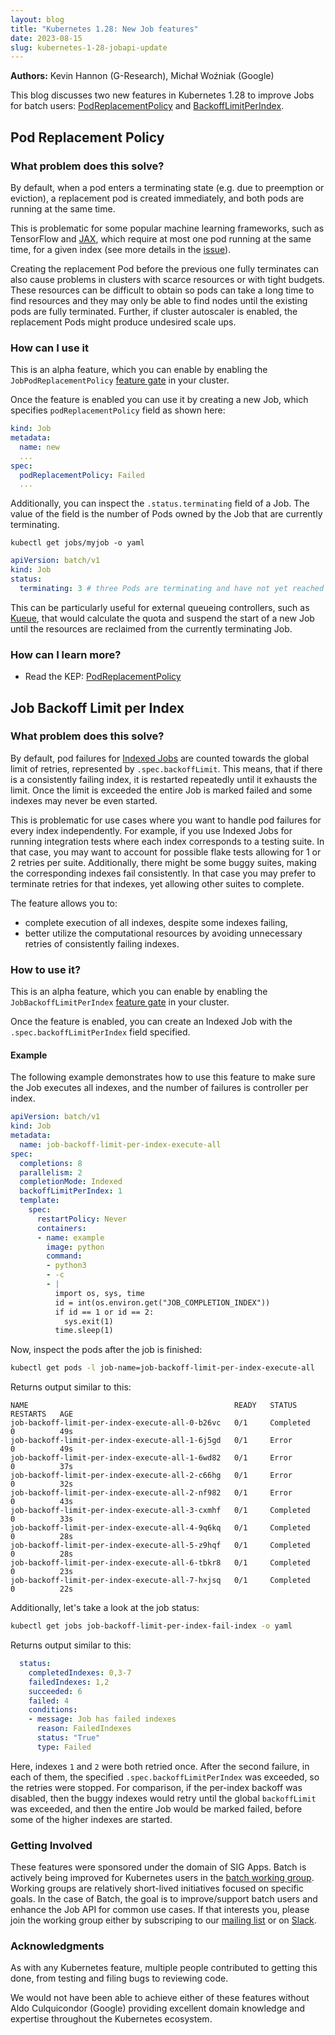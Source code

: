 ```yaml
---
layout: blog
title: "Kubernetes 1.28: New Job features"
date: 2023-08-15
slug: kubernetes-1-28-jobapi-update
---
```


**Authors:** Kevin Hannon (G-Research), Michał Woźniak (Google)

This blog discusses two new features in Kubernetes 1.28 to improve Jobs for batch
users: [PodReplacementPolicy](https://github.com/kubernetes/enhancements/tree/master/keps/sig-apps/3939-allow-replacement-when-fully-terminated)
and [BackoffLimitPerIndex](https://github.com/kubernetes/enhancements/tree/master/keps/sig-apps/3850-backoff-limits-per-index-for-indexed-jobs).

## Pod Replacement Policy

### What problem does this solve?

By default, when a pod enters a terminating state (e.g. due to preemption or
eviction), a replacement pod is created immediately, and both pods are running
at the same time.

This is problematic for some popular machine learning frameworks, such as
TensorFlow and [JAX](https://jax.readthedocs.io/en/latest/), which require at most one pod running at the same time,
for a given index (see more details in the [issue](https://github.com/kubernetes/kubernetes/issues/115844)).

Creating the replacement Pod before the previous one fully terminates can also
cause problems in clusters with scarce resources or with tight budgets. These
resources can be difficult to obtain so pods can take a long time to find
resources and they may only be able to find nodes until the existing pods are
fully terminated. Further, if cluster autoscaler is enabled, the replacement
Pods might produce undesired scale ups.

### How can I use it

This is an alpha feature, which you can enable by enabling the `JobPodReplacementPolicy`
[feature gate](/docs/reference/command-line-tools-reference/feature-gates/) in
your cluster.

Once the feature is enabled you can use it by creating a new Job, which specifies
`podReplacementPolicy` field as shown here:

```yaml
kind: Job
metadata:
  name: new
  ...
spec:
  podReplacementPolicy: Failed
  ...
```

Additionally, you can inspect the `.status.terminating` field of a Job. The value
of the field is the number of Pods owned by the Job that are currently terminating.

```shell
kubectl get jobs/myjob -o yaml
```

```yaml
apiVersion: batch/v1
kind: Job
status:
  terminating: 3 # three Pods are terminating and have not yet reached the Failed phase
```

This can be particularly useful for external queueing controllers, such as
[Kueue](https://github.com/kubernetes-sigs/kueue), that would calculate the
quota and suspend the start of a new Job until the resources are reclaimed from
the currently terminating Job.

### How can I learn more?

- Read the KEP: [PodReplacementPolicy](https://github.com/kubernetes/enhancements/tree/master/keps/sig-apps/3939-allow-replacement-when-fully-terminated)

## Job Backoff Limit per Index

### What problem does this solve?

By default, pod failures for [Indexed Jobs](/docs/concepts/workloads/controllers/job/#completion-mode)
are counted towards the global limit of retries, represented by `.spec.backoffLimit`.
This means, that if there is a consistently failing index, it is restarted
repeatedly until it exhausts the limit. Once the limit is exceeded the entire
Job is marked failed and some indexes may never be even started.

This is problematic for use cases where you want to handle pod failures for
every index independently. For example, if you use Indexed Jobs for running
integration tests where each index corresponds to a testing suite. In that case,
you may want to account for possible flake tests allowing for 1 or 2 retries per
suite. Additionally, there might be some buggy suites, making the corresponding
indexes fail consistently. In that case you may prefer to terminate retries for
that indexes, yet allowing other suites to complete.

The feature allows you to:
* complete execution of all indexes, despite some indexes failing,
* better utilize the computational resources by avoiding unnecessary retries of consistently failing indexes.

### How to use it?

This is an alpha feature, which you can enable by enabling the
`JobBackoffLimitPerIndex`
[feature gate](/docs/reference/command-line-tools-reference/feature-gates/)
in your cluster.

Once the feature is enabled, you can create an Indexed Job with the
`.spec.backoffLimitPerIndex` field specified.

#### Example

The following example demonstrates how to use this feature to make sure the
Job executes all indexes, and the number of failures is controller per index.

```yaml
apiVersion: batch/v1
kind: Job
metadata:
  name: job-backoff-limit-per-index-execute-all
spec:
  completions: 8
  parallelism: 2
  completionMode: Indexed
  backoffLimitPerIndex: 1
  template:
    spec:
      restartPolicy: Never
      containers:
      - name: example
        image: python
        command:
        - python3
        - -c
        - |
          import os, sys, time
          id = int(os.environ.get("JOB_COMPLETION_INDEX"))
          if id == 1 or id == 2:
            sys.exit(1)
          time.sleep(1)
```

Now, inspect the pods after the job is finished:

```sh
kubectl get pods -l job-name=job-backoff-limit-per-index-execute-all
```

Returns output similar to this:
```
NAME                                              READY   STATUS      RESTARTS   AGE
job-backoff-limit-per-index-execute-all-0-b26vc   0/1     Completed   0          49s
job-backoff-limit-per-index-execute-all-1-6j5gd   0/1     Error       0          49s
job-backoff-limit-per-index-execute-all-1-6wd82   0/1     Error       0          37s
job-backoff-limit-per-index-execute-all-2-c66hg   0/1     Error       0          32s
job-backoff-limit-per-index-execute-all-2-nf982   0/1     Error       0          43s
job-backoff-limit-per-index-execute-all-3-cxmhf   0/1     Completed   0          33s
job-backoff-limit-per-index-execute-all-4-9q6kq   0/1     Completed   0          28s
job-backoff-limit-per-index-execute-all-5-z9hqf   0/1     Completed   0          28s
job-backoff-limit-per-index-execute-all-6-tbkr8   0/1     Completed   0          23s
job-backoff-limit-per-index-execute-all-7-hxjsq   0/1     Completed   0          22s
```

Additionally, let's take a look at the job status:

```sh
kubectl get jobs job-backoff-limit-per-index-fail-index -o yaml
```

Returns output similar to this:

```yaml
  status:
    completedIndexes: 0,3-7
    failedIndexes: 1,2
    succeeded: 6
    failed: 4
    conditions:
    - message: Job has failed indexes
      reason: FailedIndexes
      status: "True"
      type: Failed
```

Here, indexes `1`  and `2` were both retried once. After the second failure,
in each of them, the specified `.spec.backoffLimitPerIndex` was exceeded, so
the retries were stopped. For comparison, if the per-index backoff was disabled,
then the buggy indexes would retry until the global `backoffLimit` was exceeded,
and then the entire Job would be marked failed, before some of the higher
indexes are started.

### Getting Involved

These features were sponsored under the domain of SIG Apps.  Batch is actively
being improved for Kubernetes users in the
[batch working group](https://github.com/kubernetes/community/tree/master/wg-batch).
Working groups are relatively short-lived initiatives focused on specific goals.
In the case of Batch, the goal is to improve/support batch users and enhance the
Job API for common use cases.  If that interests you, please join the working
group either by subscriping to our
[mailing list](https://groups.google.com/a/kubernetes.io/g/wg-batch) or on
[Slack](https://kubernetes.slack.com/messages/wg-batch).

### Acknowledgments

As with any Kubernetes feature, multiple people contributed to getting this
done, from testing and filing bugs to reviewing code.

We would not have been able to achieve either of these features without Aldo
Culquicondor (Google) providing excellent domain knowledge and expertise
throughout the Kubernetes ecosystem.

